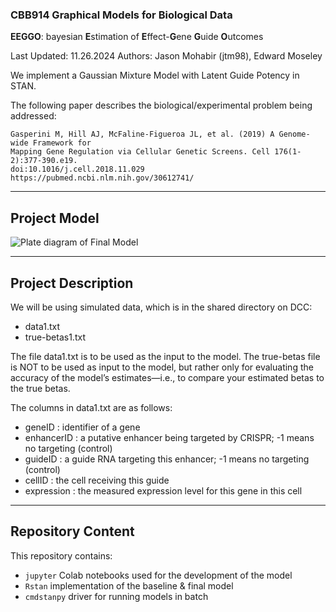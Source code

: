### CBB914 Graphical Models for Biological Data

**EEGGO**: bayesian **E**stimation of **E**ffect-**G**ene **G**uide **O**utcomes 

Last Updated: 11.26.2024 
Authors: Jason Mohabir (jtm98), Edward Moseley

We implement a Gaussian Mixture Model with Latent Guide Potency in STAN. 

The following paper describes the biological/experimental problem being addressed:

```
Gasperini M, Hill AJ, McFaline-Figueroa JL, et al. (2019) A Genome-wide Framework for
Mapping Gene Regulation via Cellular Genetic Screens. Cell 176(1-2):377-390.e19.
doi:10.1016/j.cell.2018.11.029
https://pubmed.ncbi.nlm.nih.gov/30612741/
```

---

## Project Model 

![Plate diagram of Final Model]([https://github.com/JasonMohabir/eeggo/blob/main/plate_diagram_final.png?raw=true])

---

## Project Description 

We will be using simulated data, which is in the shared directory on DCC:
- data1.txt
- true-betas1.txt

The file data1.txt is to be used as the input to the model.
The true-betas file is NOT to be used as input to the model, but rather only for evaluating the accuracy of the model’s estimates—i.e., to compare your estimated betas to the true betas.

The columns in data1.txt are as follows:
- geneID : identifier of a gene
- enhancerID : a putative enhancer being targeted by CRISPR; -1 means no targeting (control)
- guideID : a guide RNA targeting this enhancer; -1 means no targeting (control)
- cellID : the cell receiving this guide
- expression : the measured expression level for this gene in this cell

---

## Repository Content 

This repository contains:
- `jupyter` Colab notebooks used for the development of the model
- `Rstan` implementation of the baseline & final model
- `cmdstanpy` driver for running models in batch 
